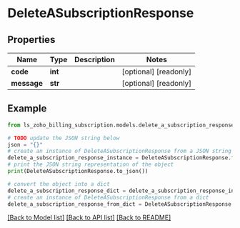 # DeleteASubscriptionResponse


## Properties

Name | Type | Description | Notes
------------ | ------------- | ------------- | -------------
**code** | **int** |  | [optional] [readonly] 
**message** | **str** |  | [optional] [readonly] 

## Example

```python
from ls_zoho_billing_subscription.models.delete_a_subscription_response import DeleteASubscriptionResponse

# TODO update the JSON string below
json = "{}"
# create an instance of DeleteASubscriptionResponse from a JSON string
delete_a_subscription_response_instance = DeleteASubscriptionResponse.from_json(json)
# print the JSON string representation of the object
print(DeleteASubscriptionResponse.to_json())

# convert the object into a dict
delete_a_subscription_response_dict = delete_a_subscription_response_instance.to_dict()
# create an instance of DeleteASubscriptionResponse from a dict
delete_a_subscription_response_from_dict = DeleteASubscriptionResponse.from_dict(delete_a_subscription_response_dict)
```
[[Back to Model list]](../README.md#documentation-for-models) [[Back to API list]](../README.md#documentation-for-api-endpoints) [[Back to README]](../README.md)


